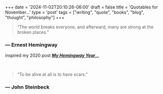 +++
date = '2024-11-02T20:10:26-06:00'
draft = false
title = 'Quotables for November...'
type = 'post'
tags = ["writing", "quote", "books", "blog", "thought", "philosophy"]
+++


> “The world breaks everyone, and afterward, many are strong at the broken places.”

### — Ernest Hemingway
inspired my 2020 post [_**My Hemingway Year**_...](https://julianwest.me/Blog/my-hemingway-lockdown/)  

<br />

> “To be alive at all is to have scars.”

### — John Steinbeck 